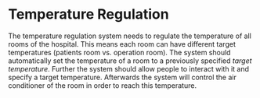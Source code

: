 # Temperature Regulation

The temperature regulation system needs to regulate the temperature of all rooms of the hospital. This means each room can have different target temperatures (patients room vs. operation room). The system should automatically set the temperature of a room to a previously specified _target temperature_. Further the system should allow people to interact with it and specify a target temperature. Afterwards the system will control the air conditioner of the room in order to reach this temperature.
